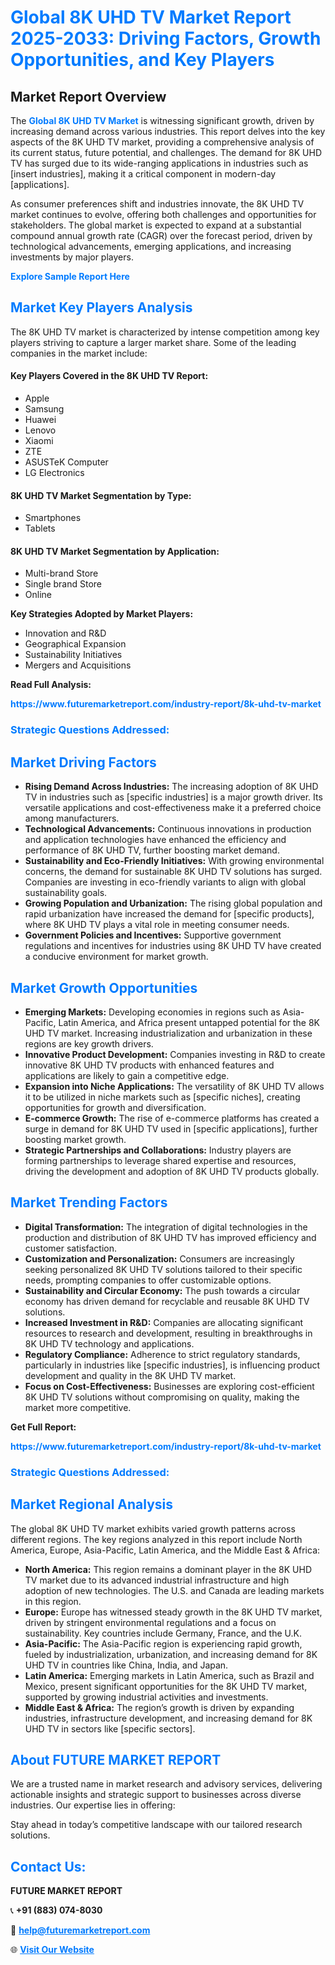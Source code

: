 <h1 style="color: #007BFF;">Global 8K UHD TV Market Report 2025-2033: Driving Factors, Growth Opportunities, and Key Players</h1>

<section id="overview">
<h2>Market Report Overview</h2>
<p>The <a href="https://www.futuremarketreport.com/industry-report/8k-uhd-tv-market" style="color: #007BFF; text-decoration: none;"><strong>Global 8K UHD TV Market</strong></a> is witnessing significant growth, driven by increasing demand across various industries. This report delves into the key aspects of the 8K UHD TV market, providing a comprehensive analysis of its current status, future potential, and challenges. The demand for 8K UHD TV has surged due to its wide-ranging applications in industries such as [insert industries], making it a critical component in modern-day [applications].</p>
<p>As consumer preferences shift and industries innovate, the 8K UHD TV market continues to evolve, offering both challenges and opportunities for stakeholders. The global market is expected to expand at a substantial compound annual growth rate (CAGR) over the forecast period, driven by technological advancements, emerging applications, and increasing investments by major players.</p>
</section>

<section id="overview">
<p><a href="https://www.futuremarketreport.com/request-sample/reportId=33688" style="color: #007BFF; text-decoration: none;"><strong>Explore Sample Report Here</strong></a></p>
</section>

<section id="key-players">
<h2 style="color: #007BFF;">Market Key Players Analysis</h2>
<p>The 8K UHD TV market is characterized by intense competition among key players striving to capture a larger market share. Some of the leading companies in the market include:</p>
<h4>Key Players Covered in the 8K UHD TV Report:</h4>
<ul><li>Apple</li><li>Samsung</li><li>Huawei</li><li>Lenovo</li><li>Xiaomi</li><li>ZTE</li><li>ASUSTeK Computer</li><li>LG Electronics</li></ul>
<h4>8K UHD TV Market Segmentation by Type:</h4>
<ul><li>Smartphones</li><li>Tablets</li></ul>

<h4>8K UHD TV Market Segmentation by Application:</h4>
<ul><li>Multi-brand Store</li><li>Single brand Store</li><li>Online</li></ul>
<p><strong>Key Strategies Adopted by Market Players:</strong></p>
<ul>
<li>Innovation and R&D</li>
<li>Geographical Expansion</li>
<li>Sustainability Initiatives</li>
<li>Mergers and Acquisitions</li>
</ul>
</section>

<section>
<p><strong>Read Full Analysis: </strong></p><a href="https://www.futuremarketreport.com/industry-report/8k-uhd-tv-market" style="color: #007BFF; text-decoration: none;"><strong>https://www.futuremarketreport.com/industry-report/8k-uhd-tv-market</strong></a>
<h3 style="color: #007BFF;">Strategic Questions Addressed:</h3>
</section>

<section id="driving-factors">
<h2 style="color: #007BFF;">Market Driving Factors</h2>
<ul>
<li><strong>Rising Demand Across Industries:</strong> The increasing adoption of 8K UHD TV in industries such as [specific industries] is a major growth driver. Its versatile applications and cost-effectiveness make it a preferred choice among manufacturers.</li>
<li><strong>Technological Advancements:</strong> Continuous innovations in production and application technologies have enhanced the efficiency and performance of 8K UHD TV, further boosting market demand.</li>
<li><strong>Sustainability and Eco-Friendly Initiatives:</strong> With growing environmental concerns, the demand for sustainable 8K UHD TV solutions has surged. Companies are investing in eco-friendly variants to align with global sustainability goals.</li>
<li><strong>Growing Population and Urbanization:</strong> The rising global population and rapid urbanization have increased the demand for [specific products], where 8K UHD TV plays a vital role in meeting consumer needs.</li>
<li><strong>Government Policies and Incentives:</strong> Supportive government regulations and incentives for industries using 8K UHD TV have created a conducive environment for market growth.</li>
</ul>
</section>

<section id="growth-opportunities">
<h2 style="color: #007BFF;">Market Growth Opportunities</h2>
<ul>
<li><strong>Emerging Markets:</strong> Developing economies in regions such as Asia-Pacific, Latin America, and Africa present untapped potential for the 8K UHD TV market. Increasing industrialization and urbanization in these regions are key growth drivers.</li>
<li><strong>Innovative Product Development:</strong> Companies investing in R&D to create innovative 8K UHD TV products with enhanced features and applications are likely to gain a competitive edge.</li>
<li><strong>Expansion into Niche Applications:</strong> The versatility of 8K UHD TV allows it to be utilized in niche markets such as [specific niches], creating opportunities for growth and diversification.</li>
<li><strong>E-commerce Growth:</strong> The rise of e-commerce platforms has created a surge in demand for 8K UHD TV used in [specific applications], further boosting market growth.</li>
<li><strong>Strategic Partnerships and Collaborations:</strong> Industry players are forming partnerships to leverage shared expertise and resources, driving the development and adoption of 8K UHD TV products globally.</li>
</ul>
</section>

<section id="trending-factors">
<h2 style="color: #007BFF;">Market Trending Factors</h2>
<ul>
<li><strong>Digital Transformation:</strong> The integration of digital technologies in the production and distribution of 8K UHD TV has improved efficiency and customer satisfaction.</li>
<li><strong>Customization and Personalization:</strong> Consumers are increasingly seeking personalized 8K UHD TV solutions tailored to their specific needs, prompting companies to offer customizable options.</li>
<li><strong>Sustainability and Circular Economy:</strong> The push towards a circular economy has driven demand for recyclable and reusable 8K UHD TV solutions.</li>
<li><strong>Increased Investment in R&D:</strong> Companies are allocating significant resources to research and development, resulting in breakthroughs in 8K UHD TV technology and applications.</li>
<li><strong>Regulatory Compliance:</strong> Adherence to strict regulatory standards, particularly in industries like [specific industries], is influencing product development and quality in the 8K UHD TV market.</li>
<li><strong>Focus on Cost-Effectiveness:</strong> Businesses are exploring cost-efficient 8K UHD TV solutions without compromising on quality, making the market more competitive.</li>
</ul>
</section>

<section>
<p><strong>Get Full Report: </strong></p><a href="https://www.futuremarketreport.com/industry-report/8k-uhd-tv-market" style="color: #007BFF; text-decoration: none;"><strong>https://www.futuremarketreport.com/industry-report/8k-uhd-tv-market</strong></a>
<h3 style="color: #007BFF;">Strategic Questions Addressed:</h3>
</section>


<section id="regional-analysis">
<h2 style="color: #007BFF;">Market Regional Analysis</h2>
<p>The global 8K UHD TV market exhibits varied growth patterns across different regions. The key regions analyzed in this report include North America, Europe, Asia-Pacific, Latin America, and the Middle East & Africa:</p>
<ul>
<li><strong>North America:</strong> This region remains a dominant player in the 8K UHD TV market due to its advanced industrial infrastructure and high adoption of new technologies. The U.S. and Canada are leading markets in this region.</li>
<li><strong>Europe:</strong> Europe has witnessed steady growth in the 8K UHD TV market, driven by stringent environmental regulations and a focus on sustainability. Key countries include Germany, France, and the U.K.</li>
<li><strong>Asia-Pacific:</strong> The Asia-Pacific region is experiencing rapid growth, fueled by industrialization, urbanization, and increasing demand for 8K UHD TV in countries like China, India, and Japan.</li>
<li><strong>Latin America:</strong> Emerging markets in Latin America, such as Brazil and Mexico, present significant opportunities for the 8K UHD TV market, supported by growing industrial activities and investments.</li>
<li><strong>Middle East & Africa:</strong> The region’s growth is driven by expanding industries, infrastructure development, and increasing demand for 8K UHD TV in sectors like [specific sectors].</li>
</ul>
</section>

<footer>
<h2 style="color: #007BFF;">About FUTURE MARKET REPORT</h2>
<p>We are a trusted name in market research and advisory services, delivering actionable insights and strategic support to businesses across diverse industries. Our expertise lies in offering:</p>

<p>Stay ahead in today’s competitive landscape with our tailored research solutions.</p>

<h2 style="color: #007BFF;">Contact Us:</h2>
<p><strong>FUTURE MARKET REPORT</strong></p>
<p>📞 <strong>+91 (883) 074-8030</strong></p>
<p>📧 <strong><a href="mailto:help@futuremarketreport.com" style="color: #007BFF;">help@futuremarketreport.com</a></strong></p>
<p>🌐 <strong><a href="https://www.futuremarketreport.com/" style="color: #007BFF;">Visit Our Website</a></strong></p>
</footer>